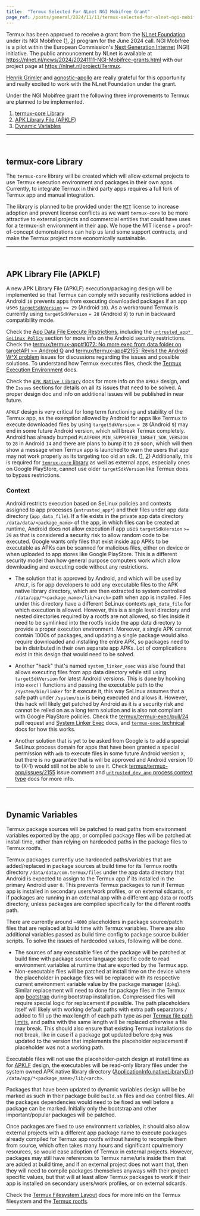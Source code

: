 ```yaml
---
title:  "Termux Selected For NLnet NGI Mobifree Grant"
page_ref: /posts/general/2024/11/11/termux-selected-for-nlnet-ngi-mobifree-grant.html
---
```


Termux has been approved to receive a grant from the [NLnet Foundation](https://nlnet.nl) under its NGI Mobifree ([1](https://nlnet.nl/mobifree), [2](https://mobifree.org)) program for the June 2024 call. NGI Mobifree is a pilot within the European Commission's [Next Generation Internet](https://ngi.eu) (NGI) initiative. The public announcement by NLnet is available at https://nlnet.nl/news/2024/20241111-NGI-Mobifree-grants.html with our project page at https://nlnet.nl/project/Termux.

[Henrik Grimler](https://github.com/Grimler91) and [agnostic-apollo](https://github.com/agnostic-apollo) are really grateful for this opportunity and really excited to work with the NLnet Foundation under the grant.

Under the NGI Mobifree grant the following three improvements to Termux are planned to be implemented.

1. [termux-core Library](#termux-core-library)
2. [APK Library File (APKLF)](#apk-library-file-apklf)
3. [Dynamic Variables](#dynamic-variables)

---

&nbsp;





## termux-core Library

The `termux-core` library will be created which will allow external projects to use Termux execution environment and packages in their own apps. Currently, to integrate Termux in third party apps requires a full fork of Termux app and manual integration.

The library is planned to be provided under the [`MIT`](https://opensource.org/licenses/MIT) license to increase adoption and prevent license conflicts as we want `termux-core` to be more attractive to external projects and commercial entities that could have uses for a termux-ish environment in their app. We hope the MIT license + proof-of-concept demonstrations can help us land some support contracts, and make the Termux project more economically sustainable.

---

&nbsp;





## APK Library File (APKLF)

A new APK Library File (APKLF) execution/packaging design will be implemented so that Termux can comply with security restrictions added in Android `10` prevents apps from executing downloaded packages if an app uses [`targetSdkVersion`](https://developer.android.com/guide/topics/manifest/uses-sdk-element#target) `>= 29` (Android `10`). As a workaround Termux is currently using `targetSdkVersion` `= 28` (Android `9`) to run in backward compatibility mode.

Check the [App Data File Execute Restrictions](https://github.com/agnostic-apollo/Android-Docs/blob/master/site/pages/en/projects/docs/apps/processes/app-data-file-execute-restrictions.md), including the [`untrusted_app* SeLinux Policy`](https://github.com/agnostic-apollo/Android-Docs/blob/master/site/pages/en/projects/docs/apps/processes/app-data-file-execute-restrictions.md#untrusted_app-selinux-policy) section for more info on the Android security restrictions. Check the [termux/termux-app#1072: No more exec from data folder on targetAPI >= Android Q](https://github.com/termux/termux-app/issues/1072) and [termux/termux-app#2155: Revisit the Android W^X problem](https://github.com/termux/termux-app/issues/2155) issues for discussions regarding the issues and possible solutions. To understand how Termux executes files, check the [Termux Execution Environment](https://github.com/termux/termux-packages/wiki/Termux-execution-environment) docs.

Check the [`APK Native Library`](https://github.com/agnostic-apollo/Android-Docs/blob/master/site/pages/en/projects/docs/apps/processes/app-data-file-execute-restrictions.md#apk-native-library) docs for more info on the `APKLF` design, and the `Issues` sections for details on all its issues that need to be solved. A proper design doc and info on additional issues will be published in near future.

`APKLF` design is very critical for long term functioning and stability of the Termux app, as the exemption allowed by Android for apps like Termux to execute downloaded files by using `targetSdkVersion` `= 28` (Android `9`) may end in some future Android version, which will break Termux completely. Android has already bumped `PLATFORM_MIN_SUPPORTED_TARGET_SDK_VERSION` to `28` in Android `14` and there are plans to bump it to `29` soon, which will then show a message when Termux app is launched to warn the users that app may not work properly as its targeting too old an sdk. ([1](https://cs.android.com/android/_/android/platform/build/+/67ebe09f86bf55b54731cfa99bbfbe90db7c850b), [2](https://cs.android.com/android/_/android/platform/build/release/+/abd2b8452b81f79722dffcd45a491473b2be91d6:flag_declarations/RELEASE_PLATFORM_MIN_SUPPORTED_TARGET_SDK_VERSION.textproto;l=1;bpv=1;bpt=0;drc=9f7ef8bd22b400ba7ca922eba1db83c6701d979c)) Additionally, this is required for [`temrux-core` library](#termux-core-library) as well as external apps, especially ones on Google PlayStore, cannot use older `targetSdkVersion` like Termux does to bypass restrictions.

### Context

Android restricts execution based on SeLinux policies and contexts assigned to app processes (`untrusted_app*`) and their files under app data directory (`app_data_file`). If a file exists in the private app data directory `/data/data/<package_name>` of the app, in which files can be created at runtime, Android does not allow execution if app uses `targetSdkVersion`  `>= 29` as that is considered a security risk to allow random code to be executed. Google wants only files that exist inside app APKs to be executable as APKs can be scanned for malicious files, either on device or when uploaded to app stores like Google PlayStore. This is a different security model than how general purpose computers work which allow downloading and executing code without any restrictions.

- The solution that is approved by Android, and which will be used by `APKLF`, is for app developers to add any executable files to the APK native library directory, which are then extracted to system controlled `/data/app/*<package_name>/lib/<arch>` path when app is installed. Files under this directory have a different SeLinux contexts `apk_data_file` for which execution is allowed. However, this is a single level directory and nested directories required by a rootfs are not allowed, so files inside it need to be symlinked into the rootfs inside the app data directory to provide a proper execution environment. Moreover, a single APK cannot contain 1000s of packages, and updating a single package would also require downloaded and installing the entire APK, so packages need to be in distributed in their own separate app APKs. Lot of complications exist in this design that would need to be solved.

- Another "hack" that's named `system_linker_exec` was also found that allows executing files from app data directory while still using `targetSdkVersion` for latest Android versions. This is done by hooking into `exec()` functions and passing the executable path to the `/system/bin/linker` for it execute it, this way SeLinux assumes that a safe path under `/system/bin` is being executed and allows it. However, this hack will likely get patched by Android as it is a security risk and cannot be relied on as a long term solution and is also not compliant with Google PlayStore policies. Check the [termux/termux-exec/pull/24 ](https://github.com/termux/termux-exec/pull/24#issuecomment-1873059748) pull request and [System Linker Exec](https://github.com/agnostic-apollo/Android-Docs/blob/master/site/pages/en/projects/docs/apps/processes/app-data-file-execute-restrictions.md#system-linker-exec) docs, and [`termux-exec` technical](https://github.com/termux/termux-exec/blob/bb75f48d646aa0478527196f1878df53cd1a257c/site/pages/en/projects/docs/technical/index.md) docs for how this works.

- Another solution that is yet to be asked from Google is to add a special SeLinux process domain for apps that have been granted a special permission with `adb` to execute files in some future Android version `X`, but there is no guarantee that is will be approved and Android version 10 to (X-1) would still not be able to use it. Check [termux/termux-app/issues/2155](https://github.com/termux/termux-app/issues/2155#issuecomment-1421268867) issue comment and [`untrusted_dev_app` process context type](https://github.com/agnostic-apollo/Android-Docs/blob/master/site/pages/en/projects/docs/apps/processes/app-data-file-execute-restrictions.md#untrusted_dev_app-process-context-type) docs for more info.

---

&nbsp;





## Dynamic Variables

Termux package sources will be patched to read paths from environment variables exported by the app, or compiled package files will be patched at install time, rather than relying on hardcoded paths in the package files to Termux rootfs.

Termux packages currently use hardcoded paths/variables that are added/replaced in package sources at build time for its Termux rootfs directory `/data/data/com.termux/files` under the app data directory that Android is expected to assign to the Termux app if its installed in the primary Android user `0`. This prevents Termux packages to run if Termux app is installed in secondary users/work profiles, or on external sdcards, or if packages are running in an external app with a different app data or rootfs directory, unless packages are compiled specifically for the different rootfs path.

There are currently around `~4000` placeholders in package source/patch files that are replaced at build time with Termux variables. There are also additional variables passed as build time config to package source builder scripts. To solve the issues of hardcoded values, following will be done.
- The sources of any executable files of the package will be patched at build time with package source language specific code to read environment variables at runtime that are exported by the Termux app.
- Non-executable files will be patched at install time on the device where the placeholder in package files will be replaced with its respective current environment variable value by the package manager (`dpkg`). Similar replacement will need to done for package files in the Termux app [bootstrap](https://github.com/termux/termux-packages/wiki/For-maintainers#bootstraps) during bootstrap installation. Compressed files will require special logic for replacement if possible. The path placeholders itself will likely with working default paths with extra path separators `/` added to fill up the max length of each path type as per [Termux file path limits](https://github.com/termux/termux-packages/wiki/Termux-file-system-layout#file-path-limits), and paths with the same length will be replaced otherwise a file may break. This should also ensure that existing Termux installations do not break, like in case if a package got updated before `dpkg` was updated to the version that implements the placeholder replacement if placeholder was not a working path.

Executable files will not use the placeholder-patch design at install time as for [APKLF](#apk-library-file-apklf) design, the executables will be read-only library files under the system owned APK native library directory ([ApplicationInfo.nativeLibraryDir](https://developer.android.com/reference/android/content/pm/ApplicationInfo#nativeLibraryDir)) `/data/app/*<package_name>/lib/<arch>`.

Packages that have been updated to dynamic variables design will be be marked as such in their package build `build.sh` files and `deb` control files. All the packages dependencies would need to be fixed as well before a package can be marked. Initially only the bootstrap and other important/popular packages will be patched.

Once packages are fixed to use environment variables, it should also allow external projects with a different app package name to execute packages already compiled for Termux app rootfs without having to recompile them from source, which often takes many hours and significant cpu/memory resources, so would ease adoption of Termux in external projects. However, packages may still have references to Termux name/urls inside them that are added at build time, and if an external project does not want that, then they will need to compile packages themselves anyways with their project specific values, but that will at least allow Termux packages to work if their app is installed on secondary users/work profiles, or on external sdcards.

Check the [Termux Filesystem Layout](https://github.com/termux/termux-packages/wiki/Termux-file-system-layout) docs for more info on the Termux filesystem and the [Termux rootfs](https://github.com/termux/termux-packages/wiki/Termux-file-system-layout#termux-rootfs-directory).

---

&nbsp;
